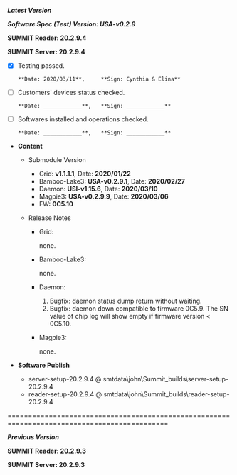 ***Latest Version***

***Software Spec (Test) Version: USA-v0.2.9***

**SUMMIT Reader: 20.2.9.4**

**SUMMIT Server: 20.2.9.4**

* [X] Testing passed. 

      **Date: 2020/03/11**,     **Sign: Cynthia & Elina**

* [ ] Customers' devices status checked. 

      **Date: ____________**,   **Sign: ____________**

* [ ] Softwares installed and operations checked. 

      **Date: ____________**,   **Sign: ____________**

*  **Content**
    *  Submodule Version
        *  Grid: **v1.1.1.1**,          Date: **2020/01/22**
        *  Bamboo-Lake3: **USA-v0.2.9.1**,  Date: **2020/02/27**
        *  Daemon: **USI-v1.15.6**,        Date: **2020/03/10**
        *  Magpie3: **USA-v0.2.9.9**,       Date: **2020/03/06**
        *  FW: **0C5.10**

    *  Release Notes
        *  Grid:
        
            none.

        * Bamboo-Lake3:
            
            none.

        *  Daemon:
            1. Bugfix: daemon status dump return without waiting.
            2. Bugfix: daemon down compatible to firmware 0C5.9. The SN value of chip log will show empty if firmware version < 0C5.10.
            
        *  Magpie3:

            none.

* **Software Publish** 
    * server-setup-20.2.9.4 @ smtdata\john\Summit_builds\server-setup-20.2.9.4
    * reader-setup-20.2.9.4 @ smtdata\john\Summit_builds\reader-setup-20.2.9.4

=============================================================================================

***Previous Version***

**SUMMIT Reader: 20.2.9.3**

**SUMMIT Server: 20.2.9.3**
